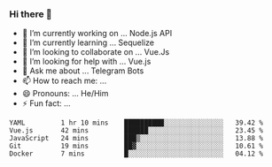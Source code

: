 ### Hi there 👋

- 🔭 I’m currently working on ... Node.js API
- 🌱 I’m currently learning ... Sequelize
- 👯 I’m looking to collaborate on ... Vue.Js
- 🤔 I’m looking for help with ... Vue.js
- 💬 Ask me about ... Telegram Bots 
- 📫 How to reach me: ... 
- 😄 Pronouns: ... He/Him
- ⚡ Fun fact: ... 


<!--START_SECTION:waka-->
```text
YAML         1 hr 10 mins    ██████████░░░░░░░░░░░░░░░   39.42 % 
Vue.js       42 mins         ██████░░░░░░░░░░░░░░░░░░░   23.45 % 
JavaScript   24 mins         ███▒░░░░░░░░░░░░░░░░░░░░░   13.88 % 
Git          19 mins         ██▓░░░░░░░░░░░░░░░░░░░░░░   10.61 % 
Docker       7 mins          █░░░░░░░░░░░░░░░░░░░░░░░░   04.12 % 
```
<!--END_SECTION:waka-->

<!--
**therealstein/therealstein** is a ✨ _special_ ✨ repository because its `README.md` (this file) appears on your GitHub profile.

Here are some ideas to get you started:

- 🔭 I’m currently working on ...
- 🌱 I’m currently learning ...
- 👯 I’m looking to collaborate on ...
- 🤔 I’m looking for help with ...
- 💬 Ask me about ...
- 📫 How to reach me: ...
- 😄 Pronouns: ...
- ⚡ Fun fact: ...
-->
